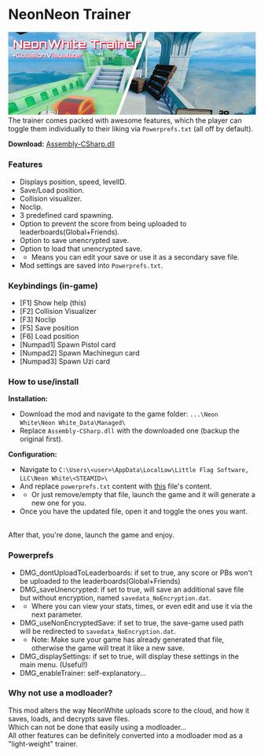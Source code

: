 # NeonNeon Trainer
![](NeonWhiteTrainerBanner.png)</br>
The trainer comes packed with awesome features, which the player can toggle them individually to their liking via `Powerprefs.txt` (all off by default).

**Download:** [Assembly-CSharp.dll](https://github.com/Dmgvol/NeonWhite-Trainer/raw/main/Assembly-CSharp.dll)

### Features
- Displays position, speed, levelID.
- Save/Load position.
- Collision visualizer.
- Noclip.
- 3 predefined card spawning.
- Option to prevent the score from being uploaded to leaderboards(Global+Friends).
- Option to save unencrypted save.
- Option to load that unencrypted save.
- - Means you can edit your save or use it as a secondary save file.
- Mod settings are saved into `Powerprefs.txt`.

### Keybindings (in-game)
- [F1] Show help (this)
- [F2] Collision Visualizer
- [F3] Noclip
- [F5] Save position
- [F6] Load position
- [Numpad1] Spawn Pistol card
- [Numpad2] Spawn Machinegun card
- [Numpad3] Spawn Uzi card

### How to use/install
**Installation:** </br>
- Download the mod and navigate to the game folder: `...\Neon White\Neon White_Data\Managed\`
- Replace `Assembly-CSharp.dll` with the downloaded one (backup the original first).

**Configuration:** </br>
- Navigate to `C:\Users\<user>\AppData\LocalLow\Little Flag Software, LLC\Neon White\<STEAMID>\`
- And replace `powerprefs.txt` content with [this](https://github.com/Dmgvol/NeonNeon-Trainer/blob/main/powerprefs.txt) file's content.
- - Or just remove/empty that file, launch the game and it will generate a new one for you.
- Once you have the updated file, open it and toggle the ones you want.
</br>
After that, you're done, launch the game and enjoy.

### Powerprefs
 - DMG_dontUploadToLeaderboards: if set to true, any score or PBs won't be uploaded to the leaderboards(Global+Friends)
 - DMG_saveUnencrypted: if set to true, will save an additional save file but without encryption, named `savedata_NoEncryption.dat`.
 - - Where you can view your stats, times, or even edit and use it via the next parameter.
 - DMG_useNonEncryptedSave: if set to true, the save-game used path will be redirected to `savedata_NoEncryption.dat`.
 - - Note: Make sure your game has already generated that file, otherwise the game will treat it like a new save.
 - DMG_displaySettings: if set to true, will display these settings in the main menu. (Useful!)
 - DMG_enableTrainer: self-explanatory...
 
 ### Why not use a modloader?
 This mod alters the way NeonWhite uploads score to the cloud, and how it saves, loads, and decrypts save files.</br>
 Which can not be done that easily using a modloader...</br>
 All other features can be definitely converted into a modloader mod as a "light-weight" trainer.


